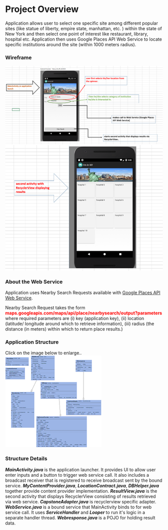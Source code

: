 # Project Overview

Application allows user to select one specific site among 
different popular sites (like statue of liberty, empire state, manhattan, etc.
) within the state of New York and then select one point of interest
like restaurant, library, hospital etc. Application then uses Google
Places API Web Service to locate specific institutions around the site (within 1000 meters
radius).

### Wireframe

![alt text](images/wf1.PNG "Wireframe 1")
![alt text](images/wf2.PNG "Wireframe 2")

### About the Web Service

Application uses Nearby Search Requests available with [Google Places API Web
Service](https://developers.google.com/places/web-service/search).

Nearby Search Request takes the form 
<span style="color: red">**maps.googleapis.com/maps/api/place/nearbysearch/output?parameters**</span>
where required parameters are (i) key (application key), (ii) location (latitude/
longitude around which to retrieve information), (iii) radius (the distance (in meters) 
within which to return place results.)

### Application Structure
Click on the image below to enlarge..
![alt text](images/uml.PNG "Wireframe 1")

### Structure Details

***MainActivity.java*** is the application launcher. It provides UI to allow user
enter inputs and a button to trigger web service call. It also includes
 a broadcast receiver that is registered to receive broadcast sent by the 
 bound service. ***MyContentProvider.java***,
 ***LocationContract.java***, ***DBHelper.java*** together provide content provider
implementation. ***ResultView.java*** is the second activity that displays
RecyclerView consisting of results retrieved via web service. ***CapstoneAdapter.java***
is recyclerview specific adapter. ***WebService.java*** is a bound service that
MainActivity binds to for web service call. It uses ***ServiceHandler*** and ***Looper*** 
 to run it's logic in a separate handler thread. ***Webresponse.java*** is a POJO for
holding result data.